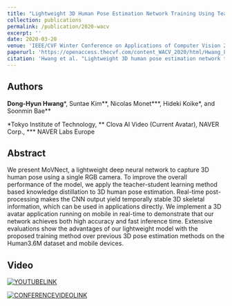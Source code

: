 ```yaml
---
title: "Lightweight 3D Human Pose Estimation Network Training Using Teacher-Student Learning"
collection: publications
permalink: /publication/2020-wacv
excerpt: ''
date: 2020-03-20
venue: 'IEEE/CVF Winter Conference on Applications of Computer Vision 2020 (IEEE/CVF WACV 2020, Full paper)'
paperurl: 'https://openaccess.thecvf.com/content_WACV_2020/html/Hwang_Lightweight_3D_Human_Pose_Estimation_Network_Training_Using_Teacher-Student_Learning_WACV_2020_paper.html'
citation: 'Hwang et al. "Lightweight 3D human pose estimation network training using teacher-student learning." Proceedings of the IEEE/CVF Winter Conference on Applications of Computer Vision. 2020.'
---
```

## Authors
**Dong-Hyun Hwang***, Suntae Kim**, Nicolas Monet***, Hideki Koike*, and Soonmin Bae**

*Tokyo Institute of Technology, ** Clova AI Video (Current Avatar), NAVER Corp., *** NAVER Labs Europe 

## Abstract
We present MoVNect, a lightweight deep neural network to capture 3D human pose using a single RGB camera. To improve the overall performance of the model, we apply the teacher-student learning method based knowledge distillation to 3D human pose estimation. Real-time post-processing makes the CNN output yield temporally stable 3D skeletal information, which can be used in applications directly. We implement a 3D avatar application running on mobile in real-time to demonstrate that our network achieves both high accuracy and fast inference time. Extensive evaluations show the advantages of our lightweight model with the proposed training method over previous 3D pose estimation methods on the Human3.6M dataset and mobile devices.


## Video
[![YOUTUBELINK](https://img.youtube.com/vi/KlqOBue4-0I/0.jpg)](https://www.youtube.com/watch?v=KlqOBue4-0I)

[![CONFERENCEVIDEOLINK](https://img.youtube.com/vi/_4n09Dv-HgE/0.jpg)](https://www.youtube.com/watch?v=_4n09Dv-HgE&t=3627s)